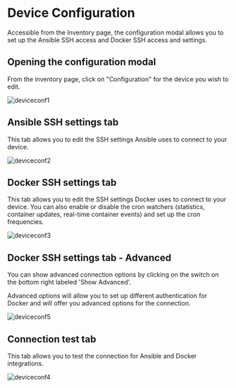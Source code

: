 # Device Configuration

Accessible from the Inventory page, the configuration modal allows you to set up the Ansible SSH access and Docker SSH access and settings.

## Opening the configuration modal
From the inventory page, click on "Configuration" for the device you wish to edit.

![deviceconf1](/device-configuration/device-configuration-1.png)

## Ansible SSH settings tab
This tab allows you to edit the SSH settings Ansible uses to connect to your device.

![deviceconf2](/device-configuration/device-configuration-2.png)

## Docker SSH settings tab
This tab allows you to edit the SSH settings Docker uses to connect to your device.
You can also enable or disable the cron watchers (statistics, container updates, real-time container events) and set up the cron frequencies.

![deviceconf3](/device-configuration/device-configuration-3.png)

## Docker SSH settings tab - Advanced
You can show advanced connection options by clicking on the switch on the bottom right labeled 'Show Advanced'.

Advanced options will allow you to set up different authentication for Docker and will offer you advanced options for the connection.

![deviceconf5](/device-configuration/device-configuration-5.png)

## Connection test tab
This tab allows you to test the connection for Ansible and Docker integrations.

![deviceconf4](/device-configuration/device-configuration-4.png)
